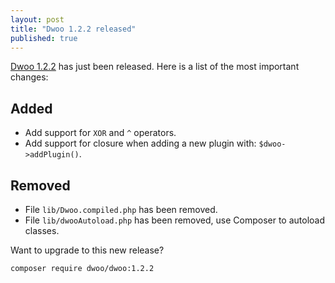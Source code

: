 ```yaml
---
layout: post
title: "Dwoo 1.2.2 released"
published: true
---
```


[Dwoo 1.2.2](https://github.com/dwoo-project/dwoo/tree/1.2.2) has just been released. Here is a list of the most important changes:

Added
-----
* Add support for `XOR` and `^` operators.
* Add support for closure when adding a new plugin with: `$dwoo->addPlugin()`.

Removed
-------
* File `lib/Dwoo.compiled.php` has been removed.
* File `lib/dwooAutoload.php` has been removed, use Composer to autoload classes.

Want to upgrade to this new release?

	composer require dwoo/dwoo:1.2.2